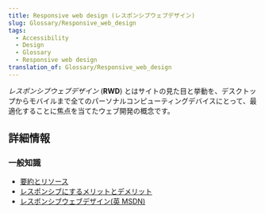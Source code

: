 ```yaml
---
title: Responsive web design (レスポンシブウェブデザイン)
slug: Glossary/Responsive_web_design
tags:
  - Accessibility
  - Design
  - Glossary
  - Responsive web design
translation_of: Glossary/Responsive_web_design
---
```

_レスポンシブウェブデザイン_ (**RWD**) とはサイトの見た目と挙動を、デスクトップからモバイルまで全てのパーソナルコンピューティングデバイスにとって、最適化することに焦点を当てたウェブ開発の概念です。

## 詳細情報

### 一般知識

- [要約とリソース](/ja/docs/Web_Development/Responsive_Web_design)
- [レスポンシブにするメリットとデメリット](/ja/docs/Web_Development/Mobile/Responsive_design)
- [レスポンシブウェブデザイン(英 MSDN)](http://msdn.microsoft.com/en-us/magazine/hh653584.aspx)

